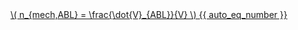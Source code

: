 <a href="/eco2_guide_center/1.%20ECO2%20Logic%20Guide/Hee1_Equation_List.html" class="equation-link" target="_blank" rel="noopener noreferrer">
  \( n_{mech,ABL} = \frac{\dot{V}_{ABL}}{V} \) {{ auto_eq_number }}
</a>
